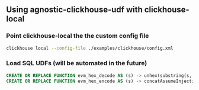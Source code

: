 ## Using agnostic-clickhouse-udf with clickhouse-local

### Point clickhouse-local the the custom config file

```sh
clickhouse local --config-file ./examples/clickhouse/config.xml
```

### Load SQL UDFs (will be automated in the future)

```sql
CREATE OR REPLACE FUNCTION evm_hex_decode AS (s) -> unhex(substring(s, 3));
CREATE OR REPLACE FUNCTION evm_hex_encode AS (s) -> concatAssumeInjective('0x', lower(hex(s)));
```


